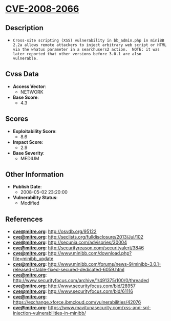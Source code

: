 
# [CVE-2008-2066](https://cve.mitre.org/cgi-bin/cvename.cgi?name=CVE-2008-2066)

## Description

- `Cross-site scripting (XSS) vulnerability in bb_admin.php in miniBB 2.2a allows remote attackers to inject arbitrary web script or HTML via the whatus parameter in a searchusers2 action.  NOTE: it was later reported that other versions before 3.0.1 are also vulnerable.`

## Cvss Data

- **Access Vector**:
  - NETWORK
- **Base Score**:
  - 4.3

## Scores

- **Exploitability Score**:
  - 8.6
- **Impact Score**:
  - 2.9
- **Base Severity**:
  - MEDIUM

## Other Information

- **Publish Date**:
  - 2008-05-02 23:20:00
- **Vulnerability Status**:
  - Modified

## References

- **cve@mitre.org**: http://osvdb.org/95122
- **cve@mitre.org**: http://seclists.org/fulldisclosure/2013/Jul/102
- **cve@mitre.org**: http://secunia.com/advisories/30004
- **cve@mitre.org**: http://securityreason.com/securityalert/3846
- **cve@mitre.org**: http://www.minibb.com/download.php?file=minibb_update
- **cve@mitre.org**: http://www.minibb.com/forums/news-9/minibb-3.0.1-released-stable-fixed-secured-dedicated-6059.html
- **cve@mitre.org**: http://www.securityfocus.com/archive/1/491375/100/0/threaded
- **cve@mitre.org**: http://www.securityfocus.com/bid/28957
- **cve@mitre.org**: http://www.securityfocus.com/bid/61116
- **cve@mitre.org**: https://exchange.xforce.ibmcloud.com/vulnerabilities/42076
- **cve@mitre.org**: https://www.mavitunasecurity.com/xss-and-sql-injection-vulnerabilities-in-minibb/
